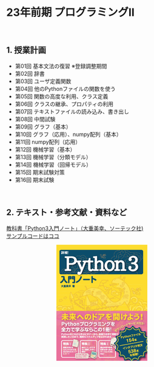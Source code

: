 # 23年前期 プログラミングⅡ

<br>

## 1. 授業計画

- 第01回 基本文法の復習 ※登録調整期間
- 第02回 辞書
- 第03回 ユーザ定義関数
- 第04回 他のPythonファイルの関数を使う
- 第05回 関数の高度な利用、クラス定義
- 第06回 クラスの継承、プロパティの利用
- 第07回 テキストファイルの読み込み、書き出し
- 第08回 中間試験
- 第09回 グラフ（基本）
- 第10回 グラフ（応用）、numpy配列（基本）
- 第11回 numpy配列（応用）
- 第12回 機械学習（基本）
- 第13回 機械学習（分類モデル）
- 第14回 機械学習（回帰モデル）
- 第15回 期末試験対策
- 第16回 期末試験

<br>

## 2. テキスト・参考文献・資料など

[教科書「Python3入門ノート」（大重美幸、ソーテック社) ](https://www.amazon.co.jp/dp/4800711673/) <br>
[サンプルコードはココ](http://www.sotechsha.co.jp/sp/1167/)
<div align="center">
<img src="./etc/image/python3_intro_large.jpg" alt="Python3入門ノート" title="Python3入門ノート" width=240>
</div>

<br>
